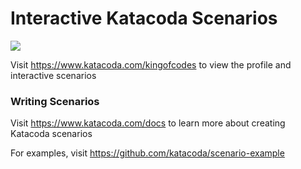 # Interactive Katacoda Scenarios

[![](http://shields.katacoda.com/katacoda/kingofcodes/count.svg)](https://www.katacoda.com/kingofcodes "Get your profile on Katacoda.com")

Visit https://www.katacoda.com/kingofcodes to view the profile and interactive scenarios

### Writing Scenarios
Visit https://www.katacoda.com/docs to learn more about creating Katacoda scenarios

For examples, visit https://github.com/katacoda/scenario-example
